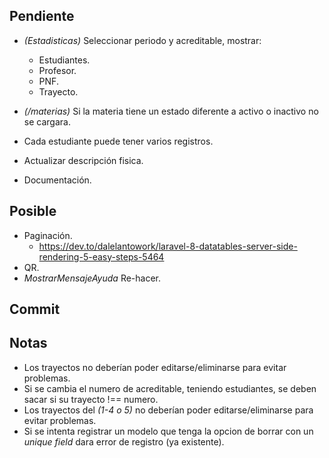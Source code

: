 ## **Pendiente**

-   _(Estadisticas)_ Seleccionar periodo y acreditable, mostrar:
    -   Estudiantes.
    -   Profesor.
    -   PNF.
    -   Trayecto.
    
-   _(/materias)_ Si la materia tiene un estado diferente a activo o inactivo no se cargara.

-   Cada estudiante puede tener varios registros.

-   Actualizar descripción fisica.
-   Documentación.

## **Posible**

-   Paginación.
    -   https://dev.to/dalelantowork/laravel-8-datatables-server-side-rendering-5-easy-steps-5464
-   QR.
-   _MostrarMensajeAyuda_ Re-hacer.

## **Commit**


## **Notas**

-   Los trayectos no deberían poder editarse/eliminarse para evitar problemas.
-   Si se cambia el numero de acreditable, teniendo estudiantes, se deben sacar si su trayecto !== numero.
-   Los trayectos del _(1-4 o 5)_ no deberían poder editarse/eliminarse para evitar problemas.
-   Si se intenta registrar un modelo que tenga la opcion de borrar con un _unique field_ dara error de registro (ya existente).
